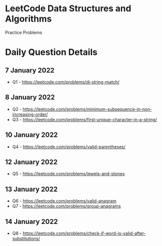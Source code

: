 # LeetCode Data Structures and Algorithms
Practice Problems

# Daily Question Details

## 7 January 2022
- Q1 - https://leetcode.com/problems/di-string-match/

## 8 January 2022
- Q2 - https://leetcode.com/problems/minimum-subsequence-in-non-increasing-order/
- Q3 - https://leetcode.com/problems/first-unique-character-in-a-string/

## 10 January 2022
- Q4 - https://leetcode.com/problems/valid-parentheses/

## 12 January 2022
- Q5 - https://leetcode.com/problems/jewels-and-stones

## 13 January 2022
- Q6 - https://leetcode.com/problems/valid-anagram
- Q7 - https://leetcode.com/problems/group-anagrams

## 14 January 2022
- Q8 - https://leetcode.com/problems/check-if-word-is-valid-after-substitutions/